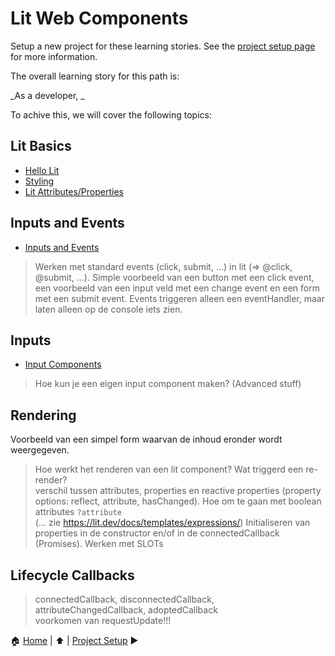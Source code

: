 # Lit Web Components

Setup a new project for these learning stories. See the [project setup page](project-setup.md) for more information.

The overall learning story for this path is:

_As a developer, _

To achive this, we will cover the following topics:

## Lit Basics

- [Hello Lit](./hello-lit.md)
- [Styling](./styling.md)
- [Lit Attributes/Properties](./lit-attributes.md)

## Inputs and Events

- [Inputs and Events](./inputs-and-events.md)

> Werken met standard events (click, submit, ...) in lit (=> @click, @submit, ...).
Simple voorbeeld van een button met een click event, een voorbeeld van een input veld met een change event en een form met een submit event. Events triggeren alleen een eventHandler, maar laten alleen op de console iets zien.

## Inputs

- [Input Components](./input-components.md) 
> Hoe kun je een eigen input component maken? (Advanced stuff)

## Rendering

Voorbeeld van een simpel form waarvan de inhoud eronder wordt weergegeven.
> Hoe werkt het renderen van een lit component?
> Wat triggerd een re-render?  
> verschil tussen attributes, properties en reactive properties (property options: reflect, attribute, hasChanged).
> Hoe om te gaan met boolean attributes `?attribute`  
> (... zie https://lit.dev/docs/templates/expressions/)
> Initialiseren van properties in de constructor en/of in de connectedCallback (Promises).
> Werken met SLOTs  

## Lifecycle Callbacks

> connectedCallback, disconnectedCallback, attributeChangedCallback, adoptedCallback  
> voorkomen van requestUpdate!!!

:house: [Home](../README.md) | :arrow_up: [](../README.md) | [Project Setup](./project-setup.md) :arrow_forward: